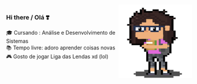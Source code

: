 <img align="right" src="https://github.com/JEZIGA01/JEZIGA01/blob/master/1414.png" alt="Illustration" width=200px height=200px/>

### Hi there / Olá ❣️

🎓 Cursando : Análise e Desenvolvimento de Sistemas<br>
📚 Tempo livre: adoro aprender coisas novas <br>
🎮 Gosto de jogar Liga das Lendas xd (lol)

